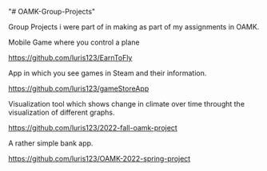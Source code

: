 "# OAMK-Group-Projects" 

Group Projects i were part of in making
as part of my assignments in OAMK.


Mobile Game where you control a plane

https://github.com/luris123/EarnToFly

App in which you see games in Steam and
their information.

https://github.com/luris123/gameStoreApp

Visualization tool which shows change in
climate over time throught the visualization
of different graphs.

https://github.com/luris123/2022-fall-oamk-project

A rather simple bank app.

https://github.com/luris123/OAMK-2022-spring-project

